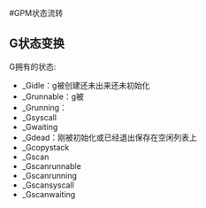 #GPM状态流转

## G状态变换

G拥有的状态:

* _Gidle：g被创建还未出来还未初始化
* _Grunnable：g被
* _Grunning：
* _Gsyscall
* _Gwaiting
* _Gdead：刚被初始化或已经退出保存在空闲列表上
* _Gcopystack
* _Gscan
* _Gscanrunnable
* _Gscanrunning
* _Gscansyscall
* _Gscanwaiting